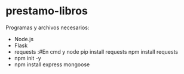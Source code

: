 # prestamo-libros

Programas y archivos necesarios:

- Node.js
- Flask
- requests :#En cmd y node
    pip install requests
    npm install requests
- npm init -y
- npm install express mongoose
